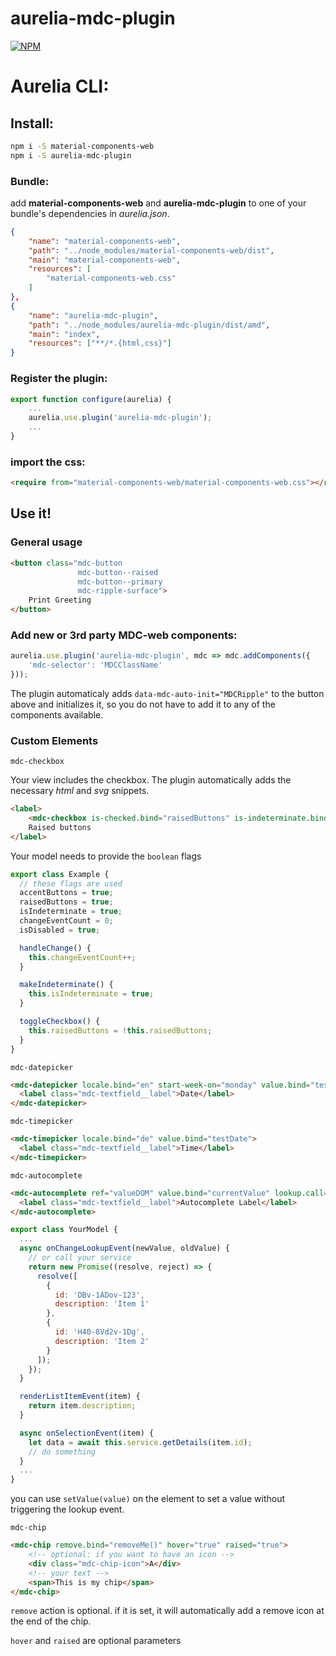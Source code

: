 # aurelia-mdc-plugin

[![NPM](https://nodei.co/npm/aurelia-mdc-plugin.png?compact=true)](https://nodei.co/npm/aurelia-mdc-plugin/)

# Aurelia CLI:

## Install:

```bash
npm i -S material-components-web
npm i -S aurelia-mdc-plugin
```

### Bundle:

add **material-components-web** and **aurelia-mdc-plugin** to one of your bundle's dependencies in _aurelia.json_.

```json
{
    "name": "material-components-web",
    "path": "../node_modules/material-components-web/dist",
    "main": "material-components-web",
    "resources": [
        "material-components-web.css"
    ]
},
{
    "name": "aurelia-mdc-plugin",
    "path": "../node_modules/aurelia-mdc-plugin/dist/amd",
    "main": "index",
    "resources": ["**/*.{html,css}"]
}
```

### Register the plugin:

```javascript
export function configure(aurelia) {
    ...
    aurelia.use.plugin('aurelia-mdc-plugin');
    ...
}
```

### import the css:

```html
<require from="material-components-web/material-components-web.css"></require>
```

## Use it!

### General usage

```html
<button class="mdc-button
               mdc-button--raised
               mdc-button--primary
               mdc-ripple-surface">
    Print Greeting
</button>
```

### Add new or 3rd party MDC-web components:

```js
aurelia.use.plugin('aurelia-mdc-plugin', mdc => mdc.addComponents({
    'mdc-selector': 'MDCClassName'
}));
```

The plugin automaticaly adds `data-mdc-auto-init="MDCRipple"` to the button above and initializes it, so you do not have to add it to any of the components available.

### Custom Elements

`mdc-checkbox`

Your view includes the checkbox. The plugin automatically adds the necessary _html_ and _svg_ snippets.

```html
<label>
    <mdc-checkbox is-checked.bind="raisedButtons" is-indeterminate.bind="isIndeterminate" is-disabled.bind="isFirstCbDisabled" change.delegate="handleChange()"></mdc-checkbox>
    Raised buttons
</label>
```

Your model needs to provide the `boolean` flags

```javascript
export class Example {
  // these flags are used
  accentButtons = true;
  raisedButtons = true;
  isIndeterminate = true;
  changeEventCount = 0;
  isDisabled = true;

  handleChange() {
    this.changeEventCount++;
  }

  makeIndeterminate() {
    this.isIndeterminate = true;
  }

  toggleCheckbox() {
    this.raisedButtons = !this.raisedButtons;
  }
}
```

`mdc-datepicker`

```html
<mdc-datepicker locale.bind="en" start-week-on="monday" value.bind="testDate">
  <label class="mdc-textfield__label">Date</label>
</mdc-datepicker>
```

`mdc-timepicker`

```html
<mdc-timepicker locale.bind="de" value.bind="testDate">
  <label class="mdc-textfield__label">Time</label>
</mdc-timepicker>
```

`mdc-autocomplete`

```html
<mdc-autocomplete ref="valueDOM" value.bind="currentValue" lookup.call="onChangeLookupEvent(newValue, oldValue)" render-item.call="renderListItemEvent(item)" select.call="onSelectionEvent(item)">
  <label class="mdc-textfield__label">Autocomplete Label</label>
</mdc-autocomplete>
```

```javascript
export class YourModel {
  ...
  async onChangeLookupEvent(newValue, oldValue) {
    // or call your service
    return new Promise((resolve, reject) => {
      resolve([
        {
          id: 'DBv-1ADov-123',
          description: 'Item 1'
        },
        {
          id: 'H40-8Vd2v-1Dg',
          description: 'Item 2'
        }
      ]);
    });
  }

  renderListItemEvent(item) {
    return item.description;
  }

  async onSelectionEvent(item) {
    let data = await this.service.getDetails(item.id);
    // do something
  }
  ...
}
```

you can use `setValue(value)` on the element to set a value without triggering the lookup event.

`mdc-chip`

```html
<mdc-chip remove.bind="removeMe()" hover="true" raised="true">
    <!-- optional: if you want to have an icon -->
    <div class="mdc-chip-icon">A</div>
    <!-- your text -->
    <span>This is my chip</span>
</mdc-chip>
```

`remove` action is optional. if it is set, it will automatically add a remove icon at the end of the chip.

`hover` and `raised` are optional parameters
